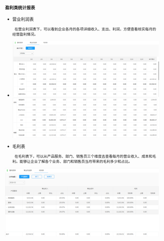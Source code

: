 #### 盈利类统计报表

* 营业利润表

       在营业利润表下，可以看到企业各月的各项详细收入、支出、利润，方便查看核实每月的经营盈利情况。

* ![](/img/git1.png)![](/img/git2.png)

* 毛利表

       在毛利表下，可以从产品服务、部门、销售员三个维度去查看每月的营业收入、成本和毛利。能够让企业了解各个业务、部门和销售员当月带来的毛利多少和占比。

![](/img/git3.png)



